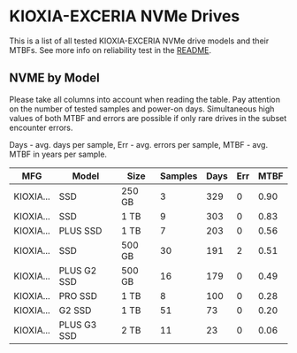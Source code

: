 KIOXIA-EXCERIA NVMe Drives
==========================

This is a list of all tested KIOXIA-EXCERIA NVMe drive models and their MTBFs. See more
info on reliability test in the [README](https://github.com/linuxhw/SMART).

NVME by Model
------------

Please take all columns into account when reading the table. Pay attention on the
number of tested samples and power-on days. Simultaneous high values of both MTBF
and errors are possible if only rare drives in the subset encounter errors.

Days - avg. days per sample,
Err  - avg. errors per sample,
MTBF - avg. MTBF in years per sample.

| MFG       | Model              | Size   | Samples | Days  | Err   | MTBF |
|-----------|--------------------|--------|---------|-------|-------|------|
| KIOXIA... | SSD                | 250 GB | 3       | 329   | 0     | 0.90   |
| KIOXIA... | SSD                | 1 TB   | 9       | 303   | 0     | 0.83   |
| KIOXIA... | PLUS SSD           | 1 TB   | 7       | 203   | 0     | 0.56   |
| KIOXIA... | SSD                | 500 GB | 30      | 191   | 2     | 0.51   |
| KIOXIA... | PLUS G2 SSD        | 500 GB | 16      | 179   | 0     | 0.49   |
| KIOXIA... | PRO SSD            | 1 TB   | 8       | 100   | 0     | 0.28   |
| KIOXIA... | G2 SSD             | 1 TB   | 51      | 73    | 0     | 0.20   |
| KIOXIA... | PLUS G3 SSD        | 2 TB   | 11      | 23    | 0     | 0.06   |
